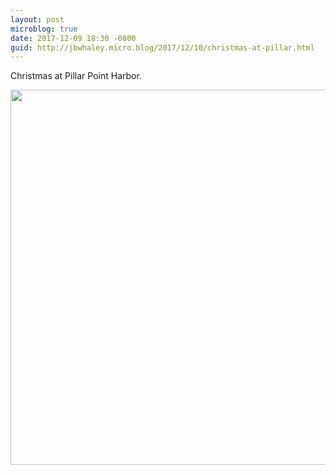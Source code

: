```yaml
---
layout: post
microblog: true
date: 2017-12-09 18:30 -0800
guid: http://jbwhaley.micro.blog/2017/12/10/christmas-at-pillar.html
---
```

Christmas at Pillar Point Harbor.

<img src="http://www.jarrodwhaley.com/uploads/2017/06a784f0e9.jpg" width="600" height="600" />
